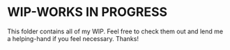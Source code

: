# WIP-WORKS IN PROGRESS
This folder contains all of my WIP. Feel free to check them out and lend me a helping-hand if you feel necessary. Thanks!
